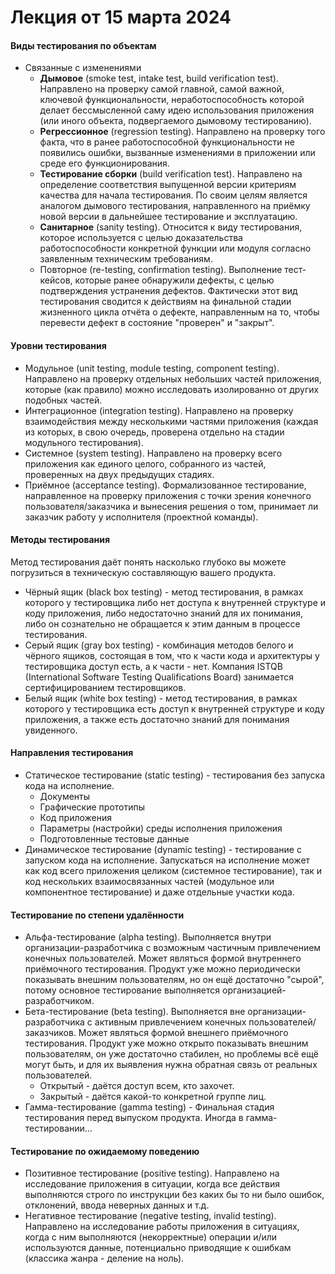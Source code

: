 # Лекция от 15 марта 2024

#### Виды тестирования по объектам

- Связанные с изменениями
   - **Дымовое** (smoke test, intake test, build verification test). Направлено на проверку самой главной, самой важной, ключевой функциональности, неработоспособность которой делает бессмысленной саму идею использования приложения (или иного объекта, подвергаемого дымовому тестированию).
   - **Регрессионное** (regression testing). Направлено на проверку того факта, что в ранее работоспособной функциональности не появились ошибки, вызванные изменениями в приложении или среде его функционирования.
   - **Тестирование сборки** (build verification test). Направлено на определение соответствия выпущенной версии критериям качества для начала тестирования. По своим целям является аналогом дымового тестирования, направленного на приёмку новой версии в дальнейшее тестирование и эксплуатацию.
   - **Санитарное** (sanity testing). Относится к виду тестирования, которое используется с целью доказательства работоспособности конкретной функции или модуля согласно заявленным техническим требованиям.
   - Повторное (re-testing, confirmation testing). Выполнение тест-кейсов, которые ранее обнаружили дефекты, с целью подтверждения устранения дефектов. Фактически этот вид тестирования сводится к действиям на финальной стадии жизненного цикла отчёта о дефекте, направленным на то, чтобы перевести дефект в состояние "проверен" и "закрыт".

#### Уровни тестирования

- Модульное (unit testing, module testing, component testing). Направлено на проверку отдельных небольших частей приложения, которые (как правило) можно исследовать изолированно от других подобных частей.
- Интеграционное (integration testing). Направлено на проверку взаимодействия между несколькими частями приложения (каждая из которых, в свою очередь, проверена отдельно на стадии модульного тестирования).
- Системное (system testing). Направлено на проверку всего приложения как единого целого, собранного из частей, проверенных на двух предыдущих стадиях.
- Приёмное (acceptance testing). Формализованное тестирование, направленное на проверку приложения с точки зрения конечного пользователя/заказчика и вынесения решения о том, принимает ли заказчик работу у исполнителя (проектной команды).

#### Методы тестирования

Метод тестирования даёт понять насколько глубоко вы можете погрузиться в техническую составляющую вашего продукта.

- Чёрный ящик (black box testing) - метод тестирования, в рамках которого у тестировщика либо нет доступа к внутренней структуре и коду приложения, либо недостаточно знаний для их понимания, либо он сознательно не обращается к этим данным в процессе тестирования.
- Серый ящик (gray box testing) - комбинация методов белого и чёрного ящиков, состоящая в том, что к части кода и архитектуры у тестировщика доступ есть, а к части - нет. Компания ISTQB (International Software Testing Qualifications Board) занимается сертифицированием тестировщиков.
- Белый ящик (white box testing) - метод тестирования, в рамках которого у тестировщика есть доступ к внутренней структуре и коду приложения, а также есть достаточно знаний для понимания увиденного.

#### Направления тестирования

- Статическое тестирование (static testing) - тестирования без запуска кода на исполнение.
    - Документы
    - Графические прототипы
    - Код приложения
    - Параметры (настройки) среды исполнения приложения
    - Подготовленные тестовые данные
- Динамическое тестирование (dynamic testing) - тестирование с запуском кода на исполнение. Запускаться на исполнение может как код всего приложения целиком (системное тестирование), так и код нескольких взаимосвязанных частей (модульное или компонентное тестирование) и даже отдельные участки кода.

#### Тестирование по степени удалённости

- Альфа-тестирование (alpha testing). Выполняется внутри организации-разработчика с возможным частичным привлечением конечных пользователей. Может являться формой внутреннего приёмочного тестирования. Продукт уже можно периодически показывать внешним пользователям, но он ещё достаточно "сырой", потому основное тестирование выполняется организацией-разработчиком.
- Бета-тестирование (beta testing). Выполняется вне организации-разработчика с активным привлечением конечных пользователей/заказчиков. Может являться формой внешнего приёмочного тестирования. Продукт уже можно открыто показывать внешним пользователям, он уже достаточно стабилен, но проблемы всё ещё могут быть, и для их выявления нужна обратная связь от реальных пользователей.
    - Открытый - даётся доступ всем, кто захочет.
    - Закрытый - даётся какой-то конкретной группе лиц.
- Гамма-тестирование (gamma testing) - Финальная стадия тестирования перед выпуском продукта. Иногда в гамма-тестировании...

#### Тестирование по ожидаемому поведению

- Позитивное тестирование (positive testing). Направлено на исследование приложения в ситуации, когда все действия выполняются строго по инструкции без каких бы то ни было ошибок, отклонений, ввода неверных данных и т.д.
- Негативное тестирование (negative testing, invalid testing). Направлено на исследование работы приложения в ситуациях, когда с ним выполняются (некорректные) операции и/или используются данные, потенциально приводящие к ошибкам (классика жанра - деление на ноль).
